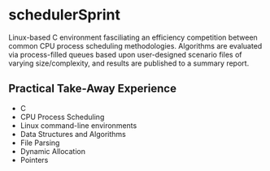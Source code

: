 # schedulerSprint
Linux-based C environment fasciliating an efficiency competition between common CPU process scheduling methodologies. Algorithms are evaluated via process-filled queues based upon user-designed scenario files of varying size/complexity, and results are published to a summary report.  


## Practical Take-Away Experience
* C
* CPU Process Scheduling
* Linux command-line environments
* Data Structures and Algorithms
* File Parsing
* Dynamic Allocation
* Pointers
